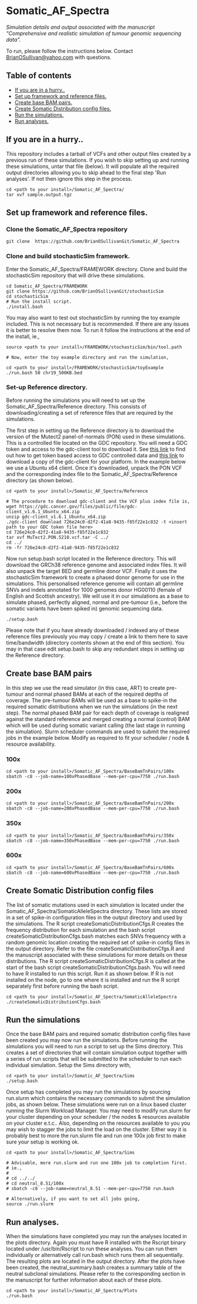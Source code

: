 # Somatic_AF_Spectra
*Simulation details and output associated with the manuscript "Comprehensive and realistic simulation of tumour genomic sequencing data".*

To run, please follow the instructions below. Contact BrianOSullivan@yahoo.com with questions.

## Table of contents<!-- omit in toc -->
- [If you are in a hurry..](#if-you-are-in-a-hurry)
- [Set up framework and reference files.](#set-up-framework-and-reference-files)
- [Create base BAM pairs.](#create-base-bam-pairs)
- [Create Somatic Distribution config files.](create-somatic-distribution-config-files)
- [Run the simulations.](#run-the-simulations)
- [Run analyses.](#run-analyses)


## If you are in a hurry..
This repository includes a tarball of VCFs and other output files created by a previous run of these simulations. If you wish to skip setting up and running these simulations, untar that file (below). It will populate all the required output directories allowing you to skip ahead to the final step 'Run analyses'. If not then ignore this step in the process.

```
cd <path to your install>/Somatic_AF_Spectra/
tar xvf sample.output.tgz
```

## Set up framework and reference files.

### Clone the Somatic_AF_Spectra repository

```
git clone  https://github.com/BrianOSullivanGit/Somatic_AF_Spectra
```

### Clone and build stochasticSim framework.

Enter the Somatic_AF_Spectra/FRAMEWORK directory. Clone and build the stochasticSim repository that will drive these simulations.

```
cd Somatic_AF_Spectra/FRAMEWORK
git clone https://github.com/BrianOSullivanGit/stochasticSim
cd stochasticSim
# Run the install script.
./install.bash
```

You may also want to test out stochasticSim by running the toy example included.  This is not necessary but is recommended. If there are any issues it is better to resolve them now. To run it follow the instructions at the end of the install, ie.,


```
source <path to your install>/FRAMEWORK/stochasticSim/bin/tool.path

# Now, enter the toy example directory and run the simulation,

cd <path to your install>/FRAMEWORK/stochasticSim/toyExample
./run.bash 50 chr19_500KB.bed
```

### Set-up Reference directory.
Before running the simulations you will need to set up the Somatic_AF_Spectra/Reference directory. This consists of downloading/creating a set of reference files that are required by the simulations. 

The first step in setting up the Reference directory is to download the version of the Mutect2 panel-of-normals (PON) used in these simulations. This is a controlled file located on the GDC repository. You will need a GDC token and access to the gdc-client tool to download it. See [this link](https://gdc.cancer.gov/access-data/obtaining-access-controlled-data) to find out how to get token based access to GDC controlled data and [this link](https://gdc.cancer.gov/node/159) to download a copy of the gdc-client for your platform. In the example below we use a Ubuntu x64 client.
Once it's downloaded, unpack the PON VCF and the corresponding index file to the Somatic_AF_Spectra/Reference directory (as shown below).

```
cd <path to your install>/Somatic_AF_Spectra/Reference

# The procedure to download gdc-client and the VCF plus index file is,
wget https://gdc.cancer.gov/files/public/file/gdc-client_v1.6.1_Ubuntu_x64.zip
unzip gdc-client_v1.6.1_Ubuntu_x64.zip
./gdc-client download 726e24c0-d2f2-41a8-9435-f85f22e1c832 -t <insert path to your GDC token file here>
cd 726e24c0-d2f2-41a8-9435-f85f22e1c832
tar xvf MuTect2.PON.5210.vcf.tar -C ../
cd ../
rm -fr 726e24c0-d2f2-41a8-9435-f85f22e1c832
```

Now run setup.bash script located in the Reference directory. This will download the GRCh38 reference genome and associated index files. It will also unpack the target BED and germline donor VCF. Finally it uses the stochasticSim framework to create a phased donor genome for use in the simulations. This personalised reference genome will contain all germline SNVs and indels annotated for 1000 genomes donor HG00110 (female of English and Scottish ancestry). We will use it in our simulations as a base 
to simulate phased, perfectly aligned, normal and pre-tumour (i.e., before the somatic variants have been spiked in) genomic sequencing data.

```
./setup.bash
```
Please note that if you have already downloaded / indexed any of these reference files previously you may copy / create a link to them here to save time/bandwidth (directory contents shown at the end of this section). You may in that case edit setup.bash to skip any redundant steps in setting up the Reference directory.

## Create base BAM pairs

In this step we use the read simulator (in this case, ART) to create pre-tumour and normal phased BAMs at each of the required depths of coverage. The pre-tumour BAMs will be used as a base to spike-in the required somatic distributions when we run the simulations (in the next step). The normal phased BAM pair for each depth of coverage is realigned against the standard reference and merged creating a normal (control) BAM which will be used during somatic variant calling (the last stage in running the simulation). Slurm scheduler commands are used to submit the required jobs in the example below. Modify as required to fit your scheduler / node & resource availability.

### 100x
```
cd <path to your install>/Somatic_AF_Spectra/BaseBamTnPairs/100x
sbatch -c8 --job-name=100xPhasedBase --mem-per-cpu=7750 ./run.bash
```
### 200x
```
cd <path to your install>/Somatic_AF_Spectra/BaseBamTnPairs/200x
sbatch -c8 --job-name=200xPhasedBase --mem-per-cpu=7750 ./run.bash
```
### 350x
```
cd <path to your install>/Somatic_AF_Spectra/BaseBamTnPairs/350x
sbatch -c8 --job-name=350xPhasedBase --mem-per-cpu=7750 ./run.bash
```
### 600x
```
cd <path to your install>/Somatic_AF_Spectra/BaseBamTnPairs/600x
sbatch -c8 --job-name=600xPhasedBase --mem-per-cpu=7750 ./run.bash
```

## Create Somatic Distribution config files
The list of somatic mutations used in each simulation is located under the Somatic_AF_Spectra/SomaticAlleleSpectra directory.
These lists are stored in a set of spike-in configuration files in the output directory and used by the simulations. The R script createSomaticDistributionCfgs.R creates the frequency distribution for each simulation and the bash script createSomaticDistributionCfgs.bash matches each SNVs frequency with a random genomic location creating the required set of spike-in config files in the output directory. Refer to the file createSomaticDistributionCfgs.R and the manuscript associated with these simulations for more details on these distributions. The R script createSomaticDistributionCfgs.R is called at the start of the bash script createSomaticDistributionCfgs.bash. You will need to have R installed to run this script. Run it as shown below. If R is not installed on the node, go to one where it is installed and run the R script separately first before running the bash script.

```
cd <path to your install>/Somatic_AF_Spectra/SomaticAlleleSpectra
./createSomaticDistributionCfgs.bash
```

## Run the simulations
Once the base BAM pairs and required somatic distribution config files have been created you may now run the simulations. Before running the simulations you will need to run a script to set up the Sims directory. This creates a set of directories that will contain simulation output together with a series of run scripts that will be submitted to the scheduler to run each individual simulation. Setup the Sims directory with,

```
cd <path to your install>/Somatic_AF_Spectra/Sims
./setup.bash
```

Once setup has completed you may run the simulations by sourcing run.slurm which contains the necessary commands to submit the simulation jobs, as shown below. These simulations were run on a linux based cluster running the Slurm Workload Manager. You may need to modify run.slurm for your cluster depending on your scheduler / the nodes & resources available on your cluster e.t.c.. Also, depending on the resources available to you you may wish to stagger the jobs to limit the load on the cluster. Either way it is probably best to more the run.slurm file and run one 100x job first to make sure your setup is working ok.
```
cd <path to your install>/Somatic_AF_Spectra/Sims

# Advisable, more run.slurm and run one 100x job to completion first.
# ie.,
#
# cd ../../
# cd neutral_8.51/100x
# sbatch -c8 --job-name=neutral_8.51 --mem-per-cpu=7750 run.bash

# Alternatively, if you want to set all jobs going,
source ./run.slurm
```

## Run analyses.
When the simulations have completed you may run the analyses located in the plots directory. Again you must have R installed with the Rscript binary located under /usr/bin/Rscript to run these analyses. You can run them individually or alternatively call run.bash which runs them all sequentially. The resulting plots are located in the output directory. After the plots have been created, the neutral_summary.bash creates a summary table of the neutral subclonal simulations. Please refer to the corresponding section in the manuscript for further information about each of these plots. 
```
cd <path to your install>/Somatic_AF_Spectra/Plots
./run.bash
```


